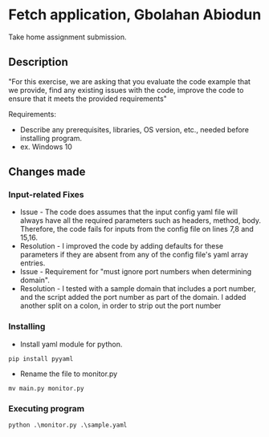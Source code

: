 # Fetch application, Gbolahan Abiodun

Take home assignment submission.


## Description

"For this exercise, we are asking that you evaluate the code example that we provide, find any existing issues with the code, improve the code to ensure that it meets the provided requirements"

Requirements:
* Describe any prerequisites, libraries, OS version, etc., needed before installing program.
* ex. Windows 10


## Changes made

### Input-related Fixes

* Issue - The code does assumes that the input config yaml file will always have all the required parameters such as headers, method, body.
Therefore, the code fails for inputs from the config file on lines 7,8 and 15,16.
* Resolution - I improved the code by adding defaults for these parameters if they are absent from any of the config file's yaml array entries.
* Issue - Requirement for "must ignore port numbers when determining domain".
* Resolution - I tested with a sample domain that includes a port number, and the script added the port number as part of the domain. I added another split on a colon, in order to strip out the port number

### Installing

* Install yaml module for python. 
```
pip install pyyaml
```
* Rename the file to monitor.py
```
mv main.py monitor.py
```

### Executing program

```
python .\monitor.py .\sample.yaml
```
